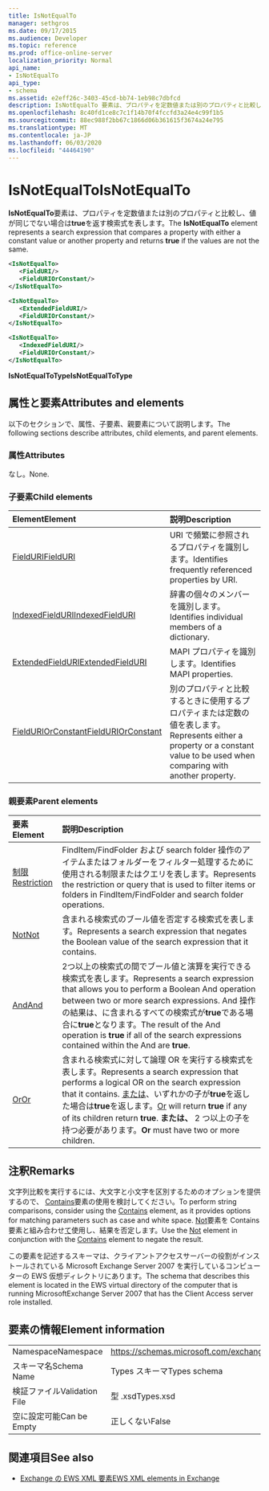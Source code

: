 ```yaml
---
title: IsNotEqualTo
manager: sethgros
ms.date: 09/17/2015
ms.audience: Developer
ms.topic: reference
ms.prod: office-online-server
localization_priority: Normal
api_name:
- IsNotEqualTo
api_type:
- schema
ms.assetid: e2eff26c-3403-45cd-bb74-1eb98c7dbfcd
description: IsNotEqualTo 要素は、プロパティを定数値または別のプロパティと比較し、値が同じでない場合は true を返す検索式を表します。
ms.openlocfilehash: 8c40fd1ce8c7c1f14b70f4fccfd3a24e4c99f1b5
ms.sourcegitcommit: 88ec988f2bb67c1866d06b361615f3674a24e795
ms.translationtype: MT
ms.contentlocale: ja-JP
ms.lasthandoff: 06/03/2020
ms.locfileid: "44464190"
---
```

# <a name="isnotequalto"></a><span data-ttu-id="9029c-103">IsNotEqualTo</span><span class="sxs-lookup"><span data-stu-id="9029c-103">IsNotEqualTo</span></span>

<span data-ttu-id="9029c-104">**IsNotEqualTo**要素は、プロパティを定数値または別のプロパティと比較し、値が同じでない場合は**true**を返す検索式を表します。</span><span class="sxs-lookup"><span data-stu-id="9029c-104">The **IsNotEqualTo** element represents a search expression that compares a property with either a constant value or another property and returns **true** if the values are not the same.</span></span> 
  
```xml
<IsNotEqualTo>
   <FieldURI/>
   <FieldURIOrConstant/>
</IsNotEqualTo>
```

```xml
<IsNotEqualTo>
   <ExtendedFieldURI/> 
   <FieldURIOrConstant/>
</IsNotEqualTo>
```

```xml
<IsNotEqualTo>
   <IndexedFieldURI/>
   <FieldURIOrConstant/>
</IsNotEqualTo>
```

<span data-ttu-id="9029c-105">**IsNotEqualToType**</span><span class="sxs-lookup"><span data-stu-id="9029c-105">**IsNotEqualToType**</span></span>

## <a name="attributes-and-elements"></a><span data-ttu-id="9029c-106">属性と要素</span><span class="sxs-lookup"><span data-stu-id="9029c-106">Attributes and elements</span></span>

<span data-ttu-id="9029c-107">以下のセクションで、属性、子要素、親要素について説明します。</span><span class="sxs-lookup"><span data-stu-id="9029c-107">The following sections describe attributes, child elements, and parent elements.</span></span>
  
### <a name="attributes"></a><span data-ttu-id="9029c-108">属性</span><span class="sxs-lookup"><span data-stu-id="9029c-108">Attributes</span></span>

<span data-ttu-id="9029c-109">なし。</span><span class="sxs-lookup"><span data-stu-id="9029c-109">None.</span></span>
  
### <a name="child-elements"></a><span data-ttu-id="9029c-110">子要素</span><span class="sxs-lookup"><span data-stu-id="9029c-110">Child elements</span></span>

|<span data-ttu-id="9029c-111">**Element**</span><span class="sxs-lookup"><span data-stu-id="9029c-111">**Element**</span></span>|<span data-ttu-id="9029c-112">**説明**</span><span class="sxs-lookup"><span data-stu-id="9029c-112">**Description**</span></span>|
|:-----|:-----|
|[<span data-ttu-id="9029c-113">FieldURI</span><span class="sxs-lookup"><span data-stu-id="9029c-113">FieldURI</span></span>](fielduri.md) <br/> |<span data-ttu-id="9029c-114">URI で頻繁に参照されるプロパティを識別します。</span><span class="sxs-lookup"><span data-stu-id="9029c-114">Identifies frequently referenced properties by URI.</span></span>  <br/> |
|[<span data-ttu-id="9029c-115">IndexedFieldURI</span><span class="sxs-lookup"><span data-stu-id="9029c-115">IndexedFieldURI</span></span>](indexedfielduri.md) <br/> |<span data-ttu-id="9029c-116">辞書の個々のメンバーを識別します。</span><span class="sxs-lookup"><span data-stu-id="9029c-116">Identifies individual members of a dictionary.</span></span>  <br/> |
|[<span data-ttu-id="9029c-117">ExtendedFieldURI</span><span class="sxs-lookup"><span data-stu-id="9029c-117">ExtendedFieldURI</span></span>](extendedfielduri.md) <br/> |<span data-ttu-id="9029c-118">MAPI プロパティを識別します。</span><span class="sxs-lookup"><span data-stu-id="9029c-118">Identifies MAPI properties.</span></span>  <br/> |
|[<span data-ttu-id="9029c-119">FieldURIOrConstant</span><span class="sxs-lookup"><span data-stu-id="9029c-119">FieldURIOrConstant</span></span>](fielduriorconstant.md) <br/> |<span data-ttu-id="9029c-120">別のプロパティと比較するときに使用するプロパティまたは定数の値を表します。</span><span class="sxs-lookup"><span data-stu-id="9029c-120">Represents either a property or a constant value to be used when comparing with another property.</span></span>  <br/> |
   
### <a name="parent-elements"></a><span data-ttu-id="9029c-121">親要素</span><span class="sxs-lookup"><span data-stu-id="9029c-121">Parent elements</span></span>

|<span data-ttu-id="9029c-122">**要素**</span><span class="sxs-lookup"><span data-stu-id="9029c-122">**Element**</span></span>|<span data-ttu-id="9029c-123">**説明**</span><span class="sxs-lookup"><span data-stu-id="9029c-123">**Description**</span></span>|
|:-----|:-----|
|[<span data-ttu-id="9029c-124">制限</span><span class="sxs-lookup"><span data-stu-id="9029c-124">Restriction</span></span>](restriction.md) <br/> |<span data-ttu-id="9029c-125">FindItem/FindFolder および search folder 操作のアイテムまたはフォルダーをフィルター処理するために使用される制限またはクエリを表します。</span><span class="sxs-lookup"><span data-stu-id="9029c-125">Represents the restriction or query that is used to filter items or folders in FindItem/FindFolder and search folder operations.</span></span>  <br/> |
|[<span data-ttu-id="9029c-126">Not</span><span class="sxs-lookup"><span data-stu-id="9029c-126">Not</span></span>](not.md) <br/> |<span data-ttu-id="9029c-127">含まれる検索式のブール値を否定する検索式を表します。</span><span class="sxs-lookup"><span data-stu-id="9029c-127">Represents a search expression that negates the Boolean value of the search expression that it contains.</span></span>  <br/> |
|[<span data-ttu-id="9029c-128">And</span><span class="sxs-lookup"><span data-stu-id="9029c-128">And</span></span>](and.md) <br/> |<span data-ttu-id="9029c-129">2つ以上の検索式の間でブール値と演算を実行できる検索式を表します。</span><span class="sxs-lookup"><span data-stu-id="9029c-129">Represents a search expression that allows you to perform a Boolean And operation between two or more search expressions.</span></span> <span data-ttu-id="9029c-130">And 操作の結果は、に含まれるすべての検索式が**true**である場合に**true**となります。</span><span class="sxs-lookup"><span data-stu-id="9029c-130">The result of the And operation is **true** if all of the search expressions contained within the And are **true**.</span></span>  <br/> |
|[<span data-ttu-id="9029c-131">Or</span><span class="sxs-lookup"><span data-stu-id="9029c-131">Or</span></span>](or.md) <br/> |<span data-ttu-id="9029c-132">含まれる検索式に対して論理 OR を実行する検索式を表します。</span><span class="sxs-lookup"><span data-stu-id="9029c-132">Represents a search expression that performs a logical OR on the search expression that it contains.</span></span> <span data-ttu-id="9029c-133">[または](or.md)、いずれかの子が**true**を返した場合は**true**を返します。</span><span class="sxs-lookup"><span data-stu-id="9029c-133">[Or](or.md) will return **true** if any of its children return **true**.</span></span> <span data-ttu-id="9029c-134">**または、** 2 つ以上の子を持つ必要があります。</span><span class="sxs-lookup"><span data-stu-id="9029c-134">**Or** must have two or more children.</span></span>  <br/> |
   
## <a name="remarks"></a><span data-ttu-id="9029c-135">注釈</span><span class="sxs-lookup"><span data-stu-id="9029c-135">Remarks</span></span>

<span data-ttu-id="9029c-136">文字列比較を実行するには、大文字と小文字を区別するためのオプションを提供するので、 [Contains](contains.md)要素の使用を検討してください。</span><span class="sxs-lookup"><span data-stu-id="9029c-136">To perform string comparisons, consider using the [Contains](contains.md) element, as it provides options for matching parameters such as case and white space.</span></span> <span data-ttu-id="9029c-137">[Not](not.md)要素を Contains 要素と組み合わせ[て](contains.md)使用し、結果を否定します。</span><span class="sxs-lookup"><span data-stu-id="9029c-137">Use the [Not](not.md) element in conjunction with the [Contains](contains.md) element to negate the result.</span></span> 
  
<span data-ttu-id="9029c-138">この要素を記述するスキーマは、クライアントアクセスサーバーの役割がインストールされている Microsoft Exchange Server 2007 を実行しているコンピューターの EWS 仮想ディレクトリにあります。</span><span class="sxs-lookup"><span data-stu-id="9029c-138">The schema that describes this element is located in the EWS virtual directory of the computer that is running MicrosoftExchange Server 2007 that has the Client Access server role installed.</span></span>
  
## <a name="element-information"></a><span data-ttu-id="9029c-139">要素の情報</span><span class="sxs-lookup"><span data-stu-id="9029c-139">Element information</span></span>

|||
|:-----|:-----|
|<span data-ttu-id="9029c-140">Namespace</span><span class="sxs-lookup"><span data-stu-id="9029c-140">Namespace</span></span>  <br/> |https://schemas.microsoft.com/exchange/services/2006/types  <br/> |
|<span data-ttu-id="9029c-141">スキーマ名</span><span class="sxs-lookup"><span data-stu-id="9029c-141">Schema Name</span></span>  <br/> |<span data-ttu-id="9029c-142">Types スキーマ</span><span class="sxs-lookup"><span data-stu-id="9029c-142">Types schema</span></span>  <br/> |
|<span data-ttu-id="9029c-143">検証ファイル</span><span class="sxs-lookup"><span data-stu-id="9029c-143">Validation File</span></span>  <br/> |<span data-ttu-id="9029c-144">型 .xsd</span><span class="sxs-lookup"><span data-stu-id="9029c-144">Types.xsd</span></span>  <br/> |
|<span data-ttu-id="9029c-145">空に設定可能</span><span class="sxs-lookup"><span data-stu-id="9029c-145">Can be Empty</span></span>  <br/> |<span data-ttu-id="9029c-146">正しくない</span><span class="sxs-lookup"><span data-stu-id="9029c-146">False</span></span>  <br/> |
   
## <a name="see-also"></a><span data-ttu-id="9029c-147">関連項目</span><span class="sxs-lookup"><span data-stu-id="9029c-147">See also</span></span>

- [<span data-ttu-id="9029c-148">Exchange の EWS XML 要素</span><span class="sxs-lookup"><span data-stu-id="9029c-148">EWS XML elements in Exchange</span></span>](ews-xml-elements-in-exchange.md)

